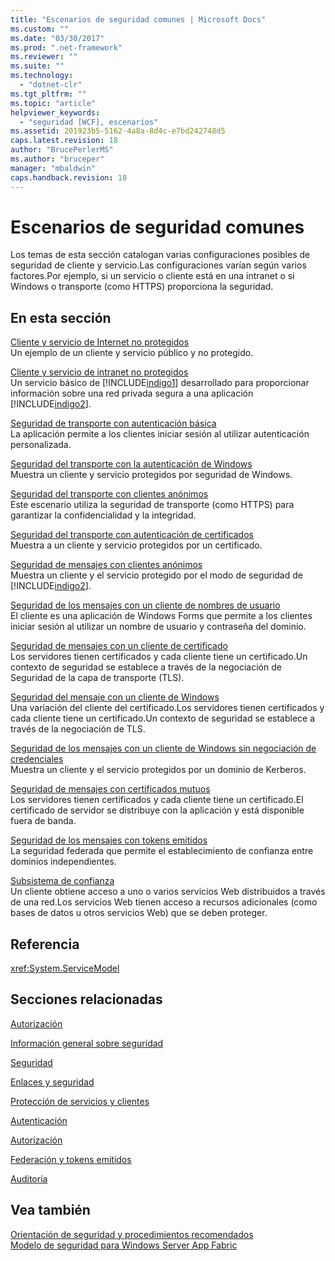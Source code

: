 ```yaml
---
title: "Escenarios de seguridad comunes | Microsoft Docs"
ms.custom: ""
ms.date: "03/30/2017"
ms.prod: ".net-framework"
ms.reviewer: ""
ms.suite: ""
ms.technology: 
  - "dotnet-clr"
ms.tgt_pltfrm: ""
ms.topic: "article"
helpviewer_keywords: 
  - "seguridad [WCF], escenarios"
ms.assetid: 201923b5-5162-4a8a-8d4c-e7bd242748d5
caps.latest.revision: 18
author: "BrucePerlerMS"
ms.author: "bruceper"
manager: "mbaldwin"
caps.handback.revision: 18
---
```

# Escenarios de seguridad comunes
Los temas de esta sección catalogan varias configuraciones posibles de seguridad de cliente y servicio.Las configuraciones varían según varios factores.Por ejemplo, si un servicio o cliente está en una intranet o si Windows o transporte \(como HTTPS\) proporciona la seguridad.  
  
## En esta sección  
 [Cliente y servicio de Internet no protegidos](../../../../docs/framework/wcf/feature-details/internet-unsecured-client-and-service.md)  
 Un ejemplo de un cliente y servicio público y no protegido.  
  
 [Cliente y servicio de intranet no protegidos](../../../../docs/framework/wcf/feature-details/intranet-unsecured-client-and-service.md)  
 Un servicio básico de [!INCLUDE[indigo1](../../../../includes/indigo1-md.md)] desarrollado para proporcionar información sobre una red privada segura a una aplicación [!INCLUDE[indigo2](../../../../includes/indigo2-md.md)].  
  
 [Seguridad de transporte con autenticación básica](../../../../docs/framework/wcf/feature-details/transport-security-with-basic-authentication.md)  
 La aplicación permite a los clientes iniciar sesión al utilizar autenticación personalizada.  
  
 [Seguridad del transporte con la autenticación de Windows](../../../../docs/framework/wcf/feature-details/transport-security-with-windows-authentication.md)  
 Muestra un cliente y servicio protegidos por seguridad de Windows.  
  
 [Seguridad del transporte con clientes anónimos](../../../../docs/framework/wcf/feature-details/transport-security-with-an-anonymous-client.md)  
 Este escenario utiliza la seguridad de transporte \(como HTTPS\) para garantizar la confidencialidad y la integridad.  
  
 [Seguridad del transporte con autenticación de certificados](../../../../docs/framework/wcf/feature-details/transport-security-with-certificate-authentication.md)  
 Muestra a un cliente y servicio protegidos por un certificado.  
  
 [Seguridad de mensajes con clientes anónimos](../../../../docs/framework/wcf/feature-details/message-security-with-an-anonymous-client.md)  
 Muestra un cliente y el servicio protegido por el modo de seguridad de [!INCLUDE[indigo2](../../../../includes/indigo2-md.md)].  
  
 [Seguridad de los mensajes con un cliente de nombres de usuario](../../../../docs/framework/wcf/feature-details/message-security-with-a-user-name-client.md)  
 El cliente es una aplicación de Windows Forms que permite a los clientes iniciar sesión al utilizar un nombre de usuario y contraseña del dominio.  
  
 [Seguridad de mensajes con un cliente de certificado](../../../../docs/framework/wcf/feature-details/message-security-with-a-certificate-client.md)  
 Los servidores tienen certificados y cada cliente tiene un certificado.Un contexto de seguridad se establece a través de la negociación de Seguridad de la capa de transporte \(TLS\).  
  
 [Seguridad del mensaje con un cliente de Windows](../../../../docs/framework/wcf/feature-details/message-security-with-a-windows-client.md)  
 Una variación del cliente del certificado.Los servidores tienen certificados y cada cliente tiene un certificado.Un contexto de seguridad se establece a través de la negociación de TLS.  
  
 [Seguridad de los mensajes con un cliente de Windows sin negociación de credenciales](../../../../docs/framework/wcf/feature-details/message-security-with-a-windows-client-without-credential-negotiation.md)  
 Muestra un cliente y el servicio protegidos por un dominio de Kerberos.  
  
 [Seguridad de mensajes con certificados mutuos](../../../../docs/framework/wcf/feature-details/message-security-with-mutual-certificates.md)  
 Los servidores tienen certificados y cada cliente tiene un certificado.El certificado de servidor se distribuye con la aplicación y está disponible fuera de banda.  
  
 [Seguridad de los mensajes con tokens emitidos](../../../../docs/framework/wcf/feature-details/message-security-with-issued-tokens.md)  
 La seguridad federada que permite el establecimiento de confianza entre dominios independientes.  
  
 [Subsistema de confianza](../../../../docs/framework/wcf/feature-details/trusted-subsystem.md)  
 Un cliente obtiene acceso a uno o varios servicios Web distribuidos a través de una red.Los servicios Web tienen acceso a recursos adicionales \(como bases de datos u otros servicios Web\) que se deben proteger.  
  
## Referencia  
 <xref:System.ServiceModel>  
  
## Secciones relacionadas  
 [Autorización](../../../../docs/framework/wcf/feature-details/authorization-in-wcf.md)  
  
 [Información general sobre seguridad](../../../../docs/framework/wcf/feature-details/security-overview.md)  
  
 [Seguridad](../../../../docs/framework/wcf/feature-details/security.md)  
  
 [Enlaces y seguridad](../../../../docs/framework/wcf/feature-details/bindings-and-security.md)  
  
 [Protección de servicios y clientes](../../../../docs/framework/wcf/feature-details/securing-services-and-clients.md)  
  
 [Autenticación](../../../../docs/framework/wcf/feature-details/authentication-in-wcf.md)  
  
 [Autorización](../../../../docs/framework/wcf/feature-details/authorization-in-wcf.md)  
  
 [Federación y tokens emitidos](../../../../docs/framework/wcf/feature-details/federation-and-issued-tokens.md)  
  
 [Auditoría](../../../../docs/framework/wcf/feature-details/auditing-security-events.md)  
  
## Vea también  
 [Orientación de seguridad y procedimientos recomendados](../../../../docs/framework/wcf/feature-details/security-guidance-and-best-practices.md)   
 [Modelo de seguridad para Windows Server App Fabric](http://go.microsoft.com/fwlink/?LinkID=201279&clcid=0x409)
